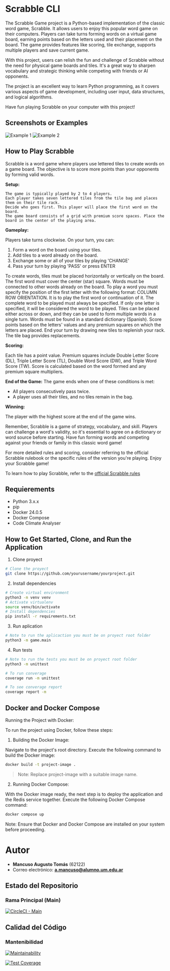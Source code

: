 # Scrabble CLI

The Scrabble Game project is a Python-based implementation of the classic word game, Scrabble. It allows users to enjoy this popular word game on their computers. Players can take turns forming words on a virtual game board, earning points based on the letters used and their placement on the board. The game provides features like scoring, tile exchange, supports multiple players and save current game.

With this project, users can relish the fun and challenge of Scrabble without the need for physical game boards and tiles. It's a great way to sharpen vocabulary and strategic thinking while competing with friends or AI opponents.

The project is an excellent way to learn Python programming, as it covers various aspects of game development, including user input, data structures, and logical algorithms.

Have fun playing Scrabble on your computer with this project!
## Screenshots or Examples

![Example 1](screenshot1.png)
![Example 2](screenshot2.png)

## How to Play Scrabble

Scrabble is a word game where players use lettered tiles to create words on a game board. The objective is to score more points than your opponents by forming valid words.

**Setup:**

    The game is typically played by 2 to 4 players.
    Each player takes seven lettered tiles from the tile bag and places them on their tile rack.
    Decide who goes first. This player will place the first word on the board.
    The game board consists of a grid with premium score spaces. Place the board in the center of the playing area.

**Gameplay:**

Players take turns clockwise.
On your turn, you can:
1. Form a word on the board using your tiles.
2. Add tiles to a word already on the board.
3. Exchange some or all of your tiles by playing 'CHANGE'
4. Pass your turn by playing 'PASS' or press ENTER

To create words, tiles must be placed horizontally or vertically on the board. The first word must cover the center (star) square.
Words must be connected to other words already on the board. To play a word you must specify the position of the first letter with the following format: COLUMN ROW ORIENTATION. It is to play the first word or continuation of it. The complete word to be played must always be specified. If only one letter is specified, it will be considered the word to be played.
Tiles can be placed either across or down, and they can be used to form multiple words in a single turn.
Words must be found in a standard dictionary (Spanish).
Score points based on the letters' values and any premium squares on which the letters are placed.
End your turn by drawing new tiles to replenish your rack. The tile bag provides replacements.

**Scoring:**

Each tile has a point value.
Premium squares include Double Letter Score (DL), Triple Letter Score (TL), Double Word Score (DW), and Triple Word Score (TW).
Score is calculated based on the word formed and any premium square multipliers.

**End of the Game:**
The game ends when one of these conditions is met:

- All players consecutively pass twice.
- A player uses all their tiles, and no tiles remain in the bag.

**Winning:**

The player with the highest score at the end of the game wins.

Remember, Scrabble is a game of strategy, vocabulary, and skill. Players can challenge a word's validity, so it's essential to agree on a dictionary or word source before starting. Have fun forming words and competing against your friends or family in this classic word game!

For more detailed rules and scoring, consider referring to the official Scrabble rulebook or the specific rules of the version you're playing. Enjoy your Scrabble game!

To learn how to play Scrabble, refer to the [official Scrabble rules](https://en.wikipedia.org/wiki/Scrabble)

## Requierements
- Python 3.x.x
- pip
- Docker 24.0.5
- Docker Compose
- Code Climate Analyser
## How to Get Started, Clone, and Run the Application

1. Clone proyect
```bash
# Clone the proyect
git clone https://github.com/yourusername/yourproject.git
```


2. Install dependencies
```bash
# Create virtual environment
python3 -m venv venv
# Activate virtualenv
source venv/bin/activate
# Install dependencies
pip install -r requirements.txt
```
3. Run aplication
```bash
# Note to run the aplicaction you must be on proyect root folder
python3 -m game.main
```

4. Run tests
```bash
# Note to run the tests you must be on proyect root folder
python3 -m unittest

# To run converage
coverage run -m unittest

# To see converage report
coverage report -m
```

## Docker and Docker Compose
Running the Project with Docker:

To run the project using Docker, follow these steps:

1. Building the Docker Image:

Navigate to the project's root directory.
Execute the following command to build the Docker image:

```bash
docker build -t project-image .
```
>Note: Replace project-image with a suitable image name.

2. Running Docker Compose:

With the Docker image ready, the next step is to deploy the application and the Redis service together.
Execute the following Docker Compose command:

```bash
docker compose up
```
Note: Ensure that Docker and Docker Compose are installed on your system before proceeding.


# Autor
- **Mancuso Augusto Tomás** (62122)
- Correo electrónico: **a.mancuso@alumno.um.edu.ar**

## Estado del Repositorio

### Rama Principal (Main)
[![CircleCI - Main](https://circleci.com/gh/um-computacion-tm/scrabble-2023-Augustelli/tree/main.svg?style=svg)](https://circleci.com/gh/um-computacion-tm/scrabble-2023-Augustelli/tree/main)

## Calidad del Código

### Mantenibilidad
[![Maintainability](https://api.codeclimate.com/v1/badges/8b7b07672b40b37ff06a/maintainability)](https://codeclimate.com/github/um-computacion-tm/scrabble-2023-Augustelli/maintainability)

[![Test Coverage](https://api.codeclimate.com/v1/badges/8b7b07672b40b37ff06a/test_coverage)](https://codeclimate.com/github/um-computacion-tm/scrabble-2023-Augustelli/test_coverage)